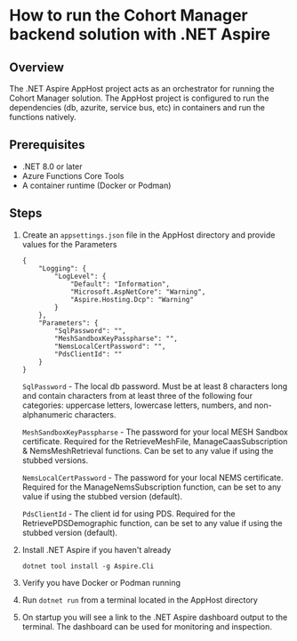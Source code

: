 # How to run the Cohort Manager backend solution with .NET Aspire

## Overview

The .NET Aspire AppHost project acts as an orchestrator for running the Cohort Manager solution. The AppHost project is configured to run the dependencies (db, azurite, service bus, etc) in containers and run the functions natively.

## Prerequisites

- .NET 8.0 or later
- Azure Functions Core Tools
- A container runtime (Docker or Podman)

## Steps

1. Create an `appsettings.json` file in the AppHost directory and provide values for the Parameters

    ```
    {
        "Logging": {
            "LogLevel": {
                "Default": "Information",
                "Microsoft.AspNetCore": "Warning",
                "Aspire.Hosting.Dcp": "Warning"
            }
        },
        "Parameters": {
            "SqlPassword": "",
            "MeshSandboxKeyPasspharse": "",
            "NemsLocalCertPassword": "",
            "PdsClientId": ""
        }
    }
    ```

    `SqlPassword` - The local db password. Must be at least 8 characters long and contain characters from at least three of the following four categories: uppercase letters, lowercase letters, numbers, and non-alphanumeric characters.

    `MeshSandboxKeyPasspharse` - The password for your local MESH Sandbox certificate. Required for the RetrieveMeshFile, ManageCaasSubscription & NemsMeshRetrieval functions. Can be set to any value if using the stubbed versions.

    `NemsLocalCertPassword` - The password for your local NEMS certificate. Required for the ManageNemsSubscription function, can be set to any value if using the stubbed version (default).

    `PdsClientId` - The client id for using PDS. Required for the RetrievePDSDemographic function, can be set to any value if using the stubbed version (default).

2. Install .NET Aspire if you haven't already
    ```
    dotnet tool install -g Aspire.Cli
    ```

3. Verify you have Docker or Podman running

4. Run `dotnet run` from a terminal located in the AppHost directory

5. On startup you will see a link to the .NET Aspire dashboard output to the terminal. The dashboard can be used for monitoring and inspection.
